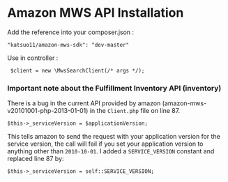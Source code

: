 Amazon MWS API Installation
========================

Add the reference into your composer.json : 

    "katsuo11/amazon-mws-sdk": "dev-master"

Use in controller :

     $client = new \MwsSearchClient(/* args */);




### Important note about the Fulfillment Inventory API (inventory)

There is a bug in the current API provided by amazon (amazon-mws-v20101001-php-2013-01-01) in the `Client.php` file on line 87.

	$this->_serviceVersion = $applicationVersion;

This tells amazon to send the request with your application version for the service version, the call will fail if you set your application version to anything other than `2010-10-01`.
I added a `SERVICE_VERSION` constant and replaced line 87 by:
	
	$this->_serviceVersion = self::SERVICE_VERSION;